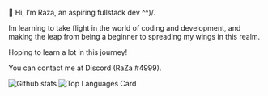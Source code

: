 👋 Hi, I’m Raza, an aspiring fullstack dev  ^^)/.

Im learning to take flight in the world of coding and development, and making the leap from being a beginner to spreading my wings in this realm. 

Hoping to learn a lot in this journey! 

You can contact me at Discord (RaZa #4999).
<!---
RazaNaqsh/RazaNaqsh is a ✨ special ✨ repository because its `README.md` (this file) appears on your GitHub profile.
You can click the Preview link to take a look at your changes.
--->

![Github stats](https://github-readme-stats.vercel.app/api?username=RazaNaqsh&theme=light&show_icons=true&count_private=true)
![Top Languages Card](https://github-readme-stats.vercel.app/api/top-langs/?username=RazaNaqsh)
